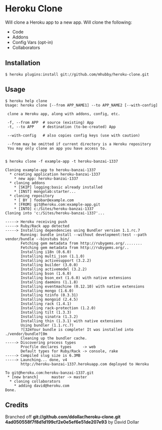 # Heroku Clone

Will clone a Heroku app to a new app. Will clone the following:

  * Code
  * Addons
  * Config Vars (opt-in)
  * Collaborators

## Installation

    $ heroku plugins:install git://github.com/mhubby/heroku-clone.git

## Usage

    $ heroku help clone
    Usage: heroku clone [--from APP_NAME1] --to APP_NAME2 [--with-config]

     clone a Heroku app, along with addons, config, etc.

     -f, --from APP  # source (existing) App
     -t, --to APP    # destination (to-be-created) App

     --with-config   # also copies config keys (use with caution)

     --from may be omitted if current directory is a Heroku repository
     You may only clone an app you have access to.


    $ heroku clone -f example-app -t heroku-banzai-1337

    Cloning example-app to heroku-banzai-1337
      * creating application heroku-banzai-1337
        * new app: heroku-banzai-1337
      * cloning addons
        * [SKIP] logging:basic already installed
        * [INST] mongolab:starter...
      * cloning repository
        * [ BY ] foobar@example.com
        * [FROM] git@heroku.com:example-app.git
        * [INTO] c:/Sites/heroku-banzai-1337
    Cloning into 'c:/Sites/heroku-banzai-1337'...

    -----> Heroku receiving push
    -----> Ruby/Rack app detected
    -----> Installing dependencies using Bundler version 1.1.rc.7
           Running: bundle install --without development:test --path vendor/bundle --binstubs bin/
           Fetching gem metadata from http://rubygems.org/........
           Fetching gem metadata from http://rubygems.org/..
           Installing i18n (0.6.0)
           Installing multi_json (1.1.0)
           Installing activesupport (3.2.2)
           Installing builder (3.0.0)
           Installing activemodel (3.2.2)
           Installing bson (1.6.0)
           Installing bson_ext (1.6.0) with native extensions
           Installing daemons (1.1.8)
           Installing eventmachine (0.12.10) with native extensions
           Installing mongo (1.6.0)
           Installing tzinfo (0.3.31)
           Installing mongoid (2.4.5)
           Installing rack (1.4.1)
           Installing rack-protection (1.2.0)
           Installing tilt (1.3.3)
           Installing sinatra (1.3.2)
           Installing thin (1.3.1) with native extensions
           Using bundler (1.1.rc.7)
           ?[32mYour bundle is complete! It was installed into ./vendor/bundle?[0m
           Cleaning up the bundler cache.
    -----> Discovering process types
           Procfile declares types     -> web
           Default types for Ruby/Rack -> console, rake
    -----> Compiled slug size is 6.3MB
    -----> Launching... done, v4
           http://heroku-banzai-1337.herokuapp.com deployed to Heroku

    To git@heroku.com:heroku-banzai-1337.git
     * [new branch]      master -> master
      * cloning collaborators
        * adding david@heroku.com
    Done.

## Credits

  Branched off **git://github.com/ddollar/heroku-clone.git 4ad050558f7f8d1d199cf2e0e5ef6e51de207e93** by David Dollar
